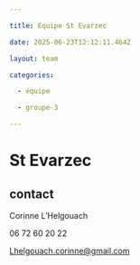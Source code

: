 ```yaml
---

title: Équipe St Evarzec 

date: 2025-06-23T12:12:11.464Z

layout: team

categories:

  - équipe

  - groupe-3

---
```


# St Evarzec 



## contact 

Corinne L’Helgouach

06 72 60 20 22

Lhelgouach.corinne@gmail.com

